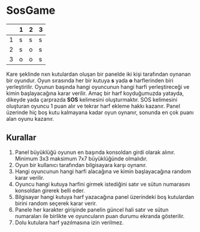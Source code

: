 # SosGame

|      | 1    | 2    | 3    |
| ---- | ---- | ---- | ---- |
| 1    | s    | s    | s    |
| 2    | s    | o    | s    |
| 3    | o    | o    | s    |

Kare şeklinde nxn kutulardan oluşan bir panelde iki kişi tarafından oynanan bir oyundur. Oyun sırasında her bir kutuya **s** yada **o** harflerinden biri yerleştirilir. Oyunun başında hangi oyuncunun hangi harfi yerleştireceği ve kimin başlayacağına karar verilir. Amaç bir harf koyduğumuzda yatayda, dikeyde yada çarprazda **SOS** kelimesini oluşturmaktır. SOS kelimesini oluşturan oyuncu 1 puan alır ve tekrar harf ekleme hakkı kazanır. Panel üzerinde hiç boş kutu kalmayana kadar oyun oynanır, sonunda en çok puanı alan oyunu kazanır.

## Kurallar

1. Panel büyüklüğü oyunun en başında konsoldan girdi olarak alınır. Minimum 3x3 maksimum 7x7 büyüklüğünde olmalıdır.
2. Oyun bir kullanıcı tarafından bilgisayara karşı oynanır.
3. Hangi oyuncunun hangi harfi alacağına ve kimin başlayacağına random karar verilir.
4. Oyuncu hangi kutuya harfini girmek istediğini satır ve sütun numarasını konsoldan girerek belli eder.
5. Bilgisayar hangi kutuya harf yazacağına panel üzerindeki boş kutulardan birini random seçerek karar verir.
6. Panele her karakter girişinde panelin güncel hali satır ve sütun numaraları ile birlikte ve oyuncuların puan durumu
   ekranda gösterilir.
7. Dolu kutulara harf yazılmasına izin verilmez.